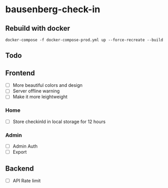 # bausenberg-check-in

## Rebuild with docker

```
docker-compose -f docker-compose-prod.yml up --force-recreate --build
```

## Todo

## Frontend

- [ ] More beautiful colors and design
- [ ] Server offline warning
- [ ] Make it more leightweight

### Home

- [ ] Store checkinId in local storage for 12 hours

### Admin

- [ ] Admin Auth
- [ ] Export

## Backend

- [ ] API Rate limit
